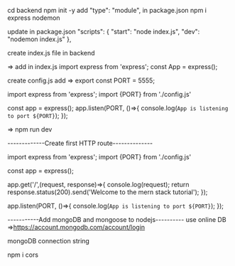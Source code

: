 <!-- https://youtu.be/-42K44A1oMA -->
cd backend
npm init -y
add "type": "module",   in package.json
npm i express nodemon

update in package.json "scripts": {
    "start": "node index.js",
    "dev": "nodemon index.js"
  },

  create index.js file in backend

=>  add in index.js
import express from 'express';
const App = express();

create config.js
add => export const PORT = 5555;

<!-- updated index.js file -->
import express from 'express';
import {PORT} from './config.js'

const app = express();
app.listen(PORT, ()=>{
    console.log(`App is listening to port ${PORT}`);
});

=> npm run dev



-------------Create first HTTP route--------------
<!-- updated index.js file -->
import express from 'express';
import {PORT} from './config.js'

const app = express();

app.get('/',(request, response)=>{
    console.log(request);
    return response.status(200).send('Welcome to the mern stack tutorial');
});

app.listen(PORT, ()=>{
    console.log(`App is listening to port ${PORT}`);
});


-----------Add mongoDB and mongoose to nodejs----------
use online DB =>https://account.mongodb.com/account/login

mongoDB connection string 
<!-- mongodb+srv://root:<password>@books-store-mern-stack.crcyyc2.mongodb.net/?retryWrites=true&w=majority -->



<!-- -----------Create boooks modal in mongoose------- -->

<!-- express router -->

<!-- Install cors -->
npm i cors

